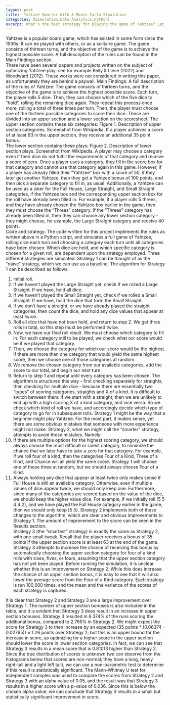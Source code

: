 ```yaml
---
layout: post
title:  Yahtzee Smarter With A Monte Carlo Simulation
categories: [Simulation,Data Analytics,Python]
excerpt: What's the best strategy for playing the game of Yahtzee? Let's find out, using the power of Python and statistics!
---
```


Yahtzee is a popular board game, which has existed in some form since the 1930s. It 
can be played with others, or as a solitaire game. The game consists of thirteen turns, and the 
objective of the game is to achieve the highest possible score. A full description of the rules can 
be found in the Main Findings section.  
There have been several papers and projects written on the subject of optimizing 
Yahtzee play: see for example Kelly & Liese (2022) and Woodward (2012). These works were 
not considered in writing this paper, as unfortunately they are behind a paywall. 
Main Findings: 
A full description of the rules of Yahtzee: 
The game consists of thirteen turns, and the objective of the game is to achieve the 
highest possible score. Each turn, the player rolls 5 dice. Then, they can choose which of the 
five dice to “hold”, rolling the remaining dice again. They repeat this process once more, rolling 
a total of three times per turn. Then, the player must choose one of the thirteen possible 
categories to score their dice. These are divided into an upper section and a lower section on 
the scoresheet. The upper section contains these six categories: 
Figure 1. Description of upper section categories. Screenshot from Wikipedia. 
If a player achieves a score of at least 63 in the upper section, they receive an additional 35 
point bonus.  
The lower section contains these plays: 
Figure 2. Description of lower section plays. Screenshot from Wikipedia. 
A player may choose a category even if their dice do not fulfill the requirements of that 
category and receive a score of zero. Once a player uses a category, they fill in the score box 
for that category and cannot use that category again in this game. However, if a player has 
already filled their “Yahtzee” box with a score of 50, if they later get another Yahtzee, then they 
get a Yahtzee bonus of 100 points, and then pick a separate category to fill in, as usual. 
Additionally, a Yahtzee can be used as a joker for the Full House, Large Straight, and Small 
Straight categories, if the Yahtzee box and the corresponding upper section box for the roll have 
already been filled in. For example, if a player rolls 5 threes, and they have already chosen the 
Yahtzee box earlier in the game, then they must choose the “Threes” category. If the “Threes” 
category has already been filled in, then they can choose any lower section category - they 
might choose, for example, the Large Straight category and receive 40 points.  
Code and strategy: 
The code written for this project implements the rules as written above in a Python script, 
and simulates a full game of Yahtzee, rolling dice each turn and choosing a category each turn 
until all categories have been chosen. Which dice are held, and which specific category is 
chosen for a given roll, are dependent upon the strategy employed. Three different strategies 
are simulated. Strategy 1 can be thought of as the “naive” strategy, which we can use as a 
baseline. The algorithm for Strategy 1 can be described as follows: 
1. Initial roll. 
2. If we haven’t played the Large Straight yet, check if we rolled a Large Straight. If we 
have, hold all dice. 
3. If we haven’t played the Small Straight yet, check if we rolled a Small Straight. If we 
have, hold the dice that form the Small Straight. 
4. If we don’t have a straight, or we have already played the straight categories, then count 
the dice, and hold any dice values that appear at least twice.  
5. Roll all dice that have not been held, and return to step 2. We get three rolls in total, so 
this step must be performed twice. 
6. Now, we have our final roll result. We must choose which category to fill in. For each 
category still to be played, we check what our score would be if we played that category. 
7. Then, we choose the category for which our score would be the highest. If there are 
more than one category that would yield the same highest score, then we choose one of 
those categories at random. 
8. We remove the chosen category from our available categories, add the score to our 
total, and begin our next turn. 
9. Return to step 1 and repeat until every category has been chosen. 
The algorithm is structured this way - first checking separately for straights, then 
checking for multiple dice - because there are essentially two “types” of scoring categories, 
straights and X of a kind. It is difficult to switch between them: if we start with a straight, then we 
are unlikely to end up with a high scoring X of a kind category, and vice versa. So we check 
which kind of roll we have, and accordingly decide which type of category to go for in 
subsequent rolls. 
Strategy 1 might be the way that a beginner might play Yahtzee. For the most part, it 
makes sense, yet there are some obvious mistakes that someone with more experience might 
not make. Strategy 2, what we might call the “smarter” strategy, attempts to avoid those 
mistakes. Namely: 
1. If there are multiple options for the highest scoring category, we should always choose 
the most difficult or rarest category, to minimize the chance that we later have to take a 
zero for that category. For example, if we roll four of a kind, then the categories Four of a 
Kind, Three of a Kind, and Chance will all yield the same score. Strategy 1 will choose 
one of these three at random, but we should always choose Four of a Kind. 
2. Always holding any dice that appear at least twice only makes sense if Full House is still 
an available category. Otherwise, even if multiple values of dice appear twice, we should 
only keep one. Furthermore, since many of the categories are scored based on the value 
of the dice, we should keep the higher value dice. For example, if we initially roll [5 5 4 4 
2], and we have played the Full House category earlier in the game, then we should only 
keep [5 5]. 
Strategy 2 implements both of these changes to the algorithm, which are clear and 
obvious improvements to Strategy 1. The amount of improvement to the score can be seen in 
the Results section.  
Strategy 3 (the “smartest” strategy) is exactly the same as Strategy 2, with one small 
tweak. Recall that the player receives a bonus of 35 points if the upper section score is at least 
63 at the end of the game. Strategy 3 attempts to increase the chance of receiving this bonus by 
automatically choosing the upper section category for four of a kind rolls with sixes, fives, or 
fours, assuming that the upper section category has not yet been played. 
Before running the simulation, it is unclear whether this is an improvement on Strategy 2. 
While this does increase the chance of an upper section bonus, it is easy to see that it will also 
lower the average score from the Four of a Kind category. 
Each strategy is run 100,000 times, and the mean and the variance of the scores of 
each strategy is captured.  

It is clear that Strategy 2 and Strategy 3 are a large improvement over Strategy 1. The 
number of upper section bonuses is also included in the table, and it is evident that Strategy 3 
does result in an increase in upper section bonuses. Strategy 3 resulted in 6.374% of the runs 
scoring the additional bonus, compared to 2.765% in Strategy 2. We might expect the score for 
Strategy 3 to then increase by an expected (35 points * (0.06374 - 0.02765)) = 1.26 points over 
Strategy 2; but this is an upper bound for the increase in score, as optimizing for a higher score 
in the upper section should lower the score in lower section categories. 
In fact, we can see that Strategy 3 results in a mean score that is 0.81013 higher than 
Strategy 2. Since the true distribution of scores is unknown (we can observe from the 
histograms below that scores are non-normal; they have a long, heavy right-tail and a light left 
tail), we can use a non-parametric test to determine if this result is statistically significant. The 
Mann-Whitney U test for independent samples was used to compare the scores from Strategy 2 
and Strategy 3 with an alpha value of 0.05, and the result was that Strategy 3 results in a higher 
score with a p-value of 0.036. Since this is below the chosen alpha value, we can conclude that 
Strategy 3 results in a small but statistically significant improvement in score. 

